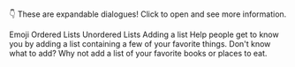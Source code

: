 👇 These are expandable dialogues! Click to open and see more information.

Emoji
Ordered Lists
Unordered Lists
Adding a list
Help people get to know you by adding a list containing a few of your favorite things. Don't know what to add? Why not add a list of your favorite books or places to eat.
